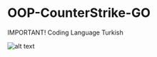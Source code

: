 # OOP-CounterStrike-GO
IMPORTANT!
Coding Language Turkish

![alt text](https://user-images.githubusercontent.com/63670220/160555031-35aafdd7-7ac6-4f60-a826-488cb6cece7b.png)
